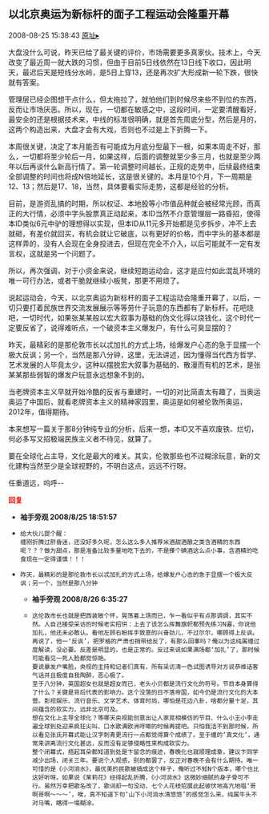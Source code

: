## 以北京奥运为新标杆的面子工程运动会隆重开幕
2008-08-25 15:38:43
[原址▸](http://www.fxgan.com/chan_time/2008_07_12/1123.htm)


大盘没什么可说，昨天已给了最关键的评价，市场需要更多真家伙。技术上，今天改变了最近周一就大跌的习惯，但由于目前5日线依然在13日线下收口，因此明天，最迟后天是短线分水岭，是5日上穿13，还是再次扩大形成新一轮下跌，很快就有答案。

管理层已经企图想干点什么，但太拖拉了，就怕他们到时候尽来些不到位的东西，反而让市场厌恶。所以，现在，一切都在敏感之中，这段时间，一定要清醒看好，最安全的还是根据技术来，中线的标准很明确，就是首先周底分型，然后是月的，这两个构造出来，大盘才会有大戏，否则也不过是上下折腾一下。

本周很关键，决定了本月能否有可能成为月底分型最下一根，如果本周走不好，那么，一切都将至少轮后一月，如果这样，后面的调整就至少多三月，也就是至少两年以后再谈什么新高行情了。第一轮调整时间越长，正规的走势中，后续最终结束全部调整的时间也将成N倍地延长，这是很关键的。本月是10个月，下一周期是12、13；然后是17、18，当然，具体要看实际走势，这都是经验的分析。

目前，是游资乱搞的时期，所以权证、本地股等小市值品种就会被经常光顾，而真正的大行情，必须中字头股票真正动起来，本ID当然不介意管理层一路昏招，使得本ID类似6元中驴的理想得以实现，但本ID从11元多开始都是见步拆步，冲不上去就砸，有差价就回买，有机会就让它破底，以有更好的价格，而中字头的基本都是这样弄的，没有人会现在全身投进去，但现在完全不介入，以后可能就不一定有发言权，这就是另一个问题了。

所以，再次强调，对于小资金来说，继续短跑运动会，这才是应付如此混乱环境的唯一可行办法，或者干脆就继续小板凳，那更不用烦了。

说起运动会，今天，以北京奥运为新标杆的面子工程运动会隆重开幕了，以后，一切只要打着民族世界交流发展展示等等劳什子玩意的东西都有了新标杆。花吧烧吧，一切时代，如果张某某般以宏大叙事为基础的伪文化得以烧钱化，这个时代一定要反省了，说得难听点，一个破资本主义爆发户，有什么可臭显摆的？

昨天，最精彩的是那伦敦市长以忒加扎的方式上场，给爆发户心态的急于显摆一个极大反讽；另一个，当然是那八分钟，这里，无法讲述，因为懂得当代西方哲学、艺术发展的人毕竟太少，这种以摆脱宏大叙事为基础的、散漫而有机的艺术，是张某某那些弱智的爆发户玩意永远想象不到的。

当老牌资本主义早就开始冷酷的反省与重建时，一切的对比简直太有趣了，当奥运奥运了中国后，就看老牌资本主义的精神家园里，奥运是如何被伦敦所奥运，2012年，值得期待。

本来想写一篇关于那8分钟纯专业的分析，后来一想，本ID又不喜欢废铁、烂切，何必多写又招极端民族主义者不待见，就算了。

要在全球化占主导，文化是最大的难关。其实，伦敦那些也不过糊涂玩意，新的文化建构当然至少是全球视野的，不明白这点，远远不行呀。

任重道远，呜呼--




<font color='red'>**回复**</font>


- **袖手旁观 2008/8/25 18:51:57**
- ```
  给大伙儿提个醒：
  缠刚折腾过肝昏迷，还没好多久呢，怎么这么多人推荐米酒甜酒酿之类含酒精的东西呢？？？做为甜点，那是准备比较多量地吃下去的，不是搽个碘酒这么点小事，含酒精的吃食现在一定得谨慎！！！
  ```
- ```
  昨天，最精彩的是那伦敦市长以忒加扎的方式上场，给爆发户心态的急于显摆一个极大反讽；另一个，当然是那八分钟
  ```
   - **袖手旁观 2008/8/26 6:35:27**
   - ```
     这伦敦市长也就是把西装敞个怀，晃荡着上场而已，乍一看似乎有点那调调，其实不然。人自己接受采访的时候老实招供：上去了该怎么挥舞旗帜都预先练习N遍，你说他加扎，他还未必敢认。看他左顾右盼挥手致意的兴奋劲儿，不过尔尔，哪顾得上反讽。再说了，他一‘反讽’，把罗格的严肃也捎带给反了，有那么回事吗？俺以为这纯属缠过度解读，没必要。反差是明显的，也是正常的。反过来说如果满场都‘加扎’了，那时候可能看见一死人脸都觉惊艳。
     要说暴发户嘴脸，央视的主持和记者们真有，所有采访清一色试图诱导对方说恭维话客气话并且极度自我陶醉，恶心极了。
     至于八分钟，英国超女也就是超女而已，老头小贝都是流行文化的符号。节目本身算得了什么？关键是背后代表的影响力。这个没落的日不落帝国，如今仍是流行文化的大本营。影视娱乐、流行音乐、文学艺术、体育时尚，哪怕是花边八卦，啥都分量十足，其间蕴含的软实力，远非北京可及。
     想在文化上主导全球化？等哪天央视能创意出让人家竞相模仿的节目、什么小王小李走遍全球到处迎来疯狂尖叫、口水歌满欧洲哼唧的时候再提吧。只怕我活不到那时候，所以看见张氏开幕式能让汉字刺青更流行一点都觉得算个成绩了。至于缠的‘真文化’，通常来讲离流行文化甚远，反而没有足够侵略性来构成软实力。
     整个闭幕式，捂起耳朵都知道到处是卞留念的痕迹，春晚化也就顺理成章，建议卞同学减少出场、闭关三年。要说个人观感，别的都罢了，反正对春晚不会有什么期待。唯一可惜的是《小河淌水》，最优美的民歌被搞成这个样子，俺听过不知N个版本，哪个也比这好听呀。如果说《茉莉花》经得起乱折腾，《小河淌水》这微妙细腻的身子骨可不行。虽然万幸把歌名改了，歌词却一句没动，七个人花枝招展此起彼伏地高亢地唱‘哥啊哥啊～～～’，唉，真不知道下句‘山下小河淌水清悠悠’的感觉怎么来，纯属牛头不对马嘴，瞎得一塌糊涂。
     ```
